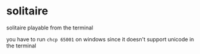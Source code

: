 # solitaire
solitaire playable from the terminal

you have to run `chcp 65001` on windows since it doesn't support unicode in the terminal
